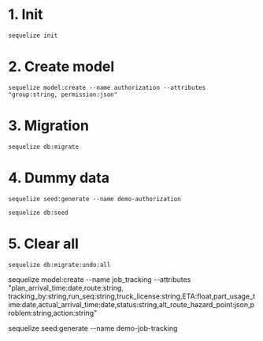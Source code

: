 # 1. Init

```
sequelize init 
```

# 2. Create model

```
sequelize model:create --name authorization --attributes "group:string, permission:json"
```

# 3. Migration

```
sequelize db:migrate
```

# 4. Dummy data

```
sequelize seed:generate --name demo-authorization

sequelize db:seed
```

# 5. Clear all

```
sequelize db:migrate:undo:all
```

sequelize model:create --name job_tracking --attributes "plan_arrival_time:date,route:string, tracking_by:string,run_seq:string,truck_license:string,ETA:float,part_usage_time:date,actual_arrival_time:date,status:string,alt_route_hazard_point:json,problem:string,action:string"

sequelize seed:generate --name demo-job-tracking
